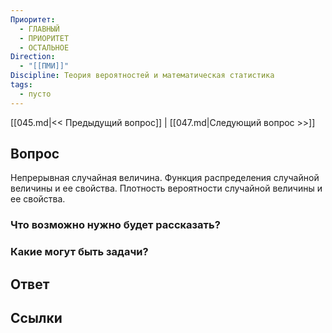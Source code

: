 ```yaml
---
Приоритет:
  - ГЛАВНЫЙ
  - ПРИОРИТЕТ
  - ОСТАЛЬНОЕ
Direction:
  - "[[ПМИ]]" 
Discipline: Теория вероятностей и математическая статистика 
tags:
  - пусто
---
```

[[045.md|<< Предыдущий вопрос]] | [[047.md|Следующий вопрос >>]]
## Вопрос

Непрерывная случайная величина. Функция распределения случайной величины и ее свойства. Плотность вероятности случайной величины и ее свойства.

### Что возможно нужно будет рассказать?

### Какие могут быть задачи?

## Ответ

## Ссылки
